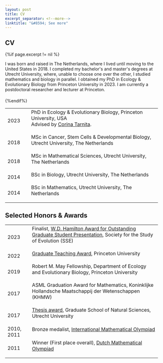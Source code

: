 ```yaml
---
layout: post
title: CV
excerpt_separator: <!--more-->
linktitle: "&#8594; See more"
---
```


## CV


{%if page.excerpt != nil %}
<div style="font-size:100%;padding-bottom:20px;">
I was born and raised in The Netherlands, where I lived until moving to the United States in 2018. I completed my bachelor's and master's degrees at
Utrecht University, where, unable to choose one over the other, I studied mathematics and biology in parallel. I obtained my PhD in Ecology & Evolutionary Biology from Princeton University in 2023. 
I am currently a postdoctoral researcher and lecturer at Princeton.
</div>
{%endif%}

<table>

<!--
<tr>
<td style="padding-right:10px; text-align:right;"> 2023– </td>
<td style="padding-bottom:20px"> Princeton University, USA 
<div class="details">
Postdoctoral researcher
</div>
</td>
</tr>
-->

<tr>
<td style="padding-right:10px; text-align:middle; width:60px"> 2023 </td>
<td style="padding-bottom:20px"> PhD in Ecology & Evolutionary Biology, Princeton University, USA 
<div class="details">
Advised by <a href="https://scholar.princeton.edu/ctarnita" target="_blank">Corina Tarnita</a>.
</div>
</td>
</tr>

<!--
{%if page.excerpt != nil%}
<tr>
<td style="padding-right:10px; text-align:right;"> 2018 </td>
<td style="padding-bottom:20px"> Studium Generale, Utrecht University, The Netherlands
<div class="details">
Intern at <a href="https://sg.uu.nl/en/" target="_blank">Studium Generale</a>, Utrecht University's public platform for knowledge and reflection.</div></td>
</tr>
{%endif%}
-->

<tr>
<td style="padding-right:10px" > 2018 </td>
<td style="padding-bottom:20px"> MSc in Cancer, Stem Cells & Developmental Biology, Utrecht University, The Netherlands
</td>
</tr>

<tr>
<td style="padding-right:10px" > 2018 </td>
<td style="padding-bottom:20px"> MSc in Mathematical Sciences, Utrecht University, The Netherlands
</td>
</tr>

<tr>
<td style="padding-right:10px" > 2014 </td>
<td style="padding-bottom:20px"> BSc in Biology, Utrecht University, The Netherlands
</td>
</tr>

<tr>
<td style="padding-right:10px" > 2014 </td>
<td style="padding-bottom:20px"> BSc in Mathematics, Utrecht University, The Netherlands
</td>
</tr>

</table>


<!--more-->


## Selected Honors & Awards

<table>

<tr>
<td style="padding-right:10px;"> 2023 </td>
<td style="padding-bottom:20px"> Finalist, <a href="https://evolutionsociety.org/news/display/2023/5/28/hamilton-award-finalists/" target="_blank">W.D. Hamilton Award for Outstanding Graduate Student Presentation</a>, Society for the Study of Evolution (SSE)
</td>
</tr>

<tr>
<td style="padding-right:10px;"> 2022 </td>
<td style="padding-bottom:20px"> <a href="https://www.princeton.edu/news/2022/05/13/graduate-students-honored-excellence-teaching" target="_blank">Graduate Teaching Award</a>, Princeton University
</td>
</tr>

<tr>
<td style="padding-right:10px;"> 2019 </td>
<td style="padding-bottom:20px"> Robert M. May Fellowship, Department of Ecology and Evolutionary Biology, Princeton University
</td>
</tr>

<tr>
<td style="padding-right:10px;"> 2017 </td>
<td style="padding-bottom:20px"> ASML Graduation Award for Mathematics, Koninklijke Hollandsche Maatschappij der Wetenschappen (KHMW)
</td>
</tr>

<tr>
<td style="padding-right:10px;"> 2017 </td>
<td style="padding-bottom:20px"> <a href="https://www.uu.nl/en/news/merlijn-staps-wins-graduate-school-of-natural-sciences-thesis-award" target="_blank">Thesis award</a>, Graduate School of Natural Sciences, Utrecht University
</td>
</tr>

<tr>
<td style="padding-right:10px;"> 2010, 2011 </td>
<td style="padding-bottom:20px"> Bronze medalist, <a href="https://imo-official.org/" target="_blank">International Mathematical Olympiad</a>
</td>
</tr>

<tr>
<td style="padding-right:10px;"> 2011 </td>
<td style="padding-bottom:20px"> Winner (First place overall), <a href="https://www.wiskundeolympiade.nl/" target="_blank">Dutch Mathematical Olympiad</a>
</td>
</tr>

</table>


[corina]: https://scholar.princeton.edu/ctarnita
